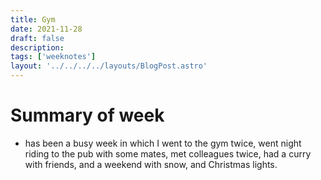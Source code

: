 ```yaml
---
title: Gym
date: 2021-11-28
draft: false
description: 
tags: ['weeknotes']
layout: '../../../../layouts/BlogPost.astro'
---
```


# Summary of week
- has been a busy week in which I went to the gym twice, went night riding to the pub with some mates, met colleagues twice, had a curry with friends, and a weekend with snow, and Christmas lights.

